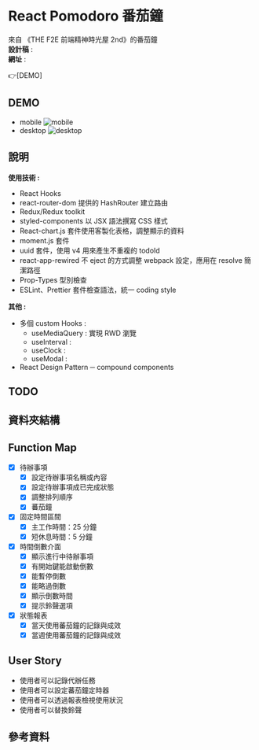 # React Pomodoro 番茄鐘
來自 《THE F2E 前端精神時光屋 2nd》的番茄鐘   
**設計稿** :   
**網址** : 

👉[DEMO]




## DEMO
-   mobile
![mobile]()
-   desktop
![desktop]()

## 說明

**使用技術 :**
-   React Hooks
-   react-router-dom 提供的 HashRouter 建立路由
-   Redux/Redux toolkit
-   styled-components 以 JSX 語法撰寫 CSS 樣式
-   React-chart.js 套件使用客製化表格，調整顯示的資料
-   moment.js 套件
-   uuid 套件，使用 v4 用來產生不重複的 todoId
-   react-app-rewired 不 eject 的方式調整 webpack 設定，應用在 resolve 簡潔路徑
-   Prop-Types 型別檢查
-   ESLint、Prettier 套件檢查語法，統一 coding style 

**其他 :**
- 多個 custom Hooks :
  - useMediaQuery : 實現 RWD 瀏覽
  - useInterval : 
  - useClock : 
  - useModal : 
- React Design Pattern ─ compound components 

## TODO


## 資料夾結構


## Function Map
- [x] 待辦事項
	- [x] 設定待辦事項名稱或內容  
	- [x] 設定待辦事項成已完成狀態  
	- [x] 調整排列順序  
	- [x] 蕃茄鐘  
- [x] 固定時間區間  
	- [x] 主工作時間：25 分鐘  
	- [x] 短休息時間：5 分鐘  
- [x] 時間倒數介面   
	- [x] 顯示進行中待辦事項  
	- [x] 有開始鍵能啟動倒數  
	- [x] 能暫停倒數   
	- [x] 能略過倒數  
	- [x] 顯示倒數時間  
	- [x] 提示鈴聲選項  
- [x] 狀態報表  
	- [x] 當天使用蕃茄鐘的記錄與成效  
	- [x] 當週使用蕃茄鐘的記錄與成效   

## User Story
- 使用者可以記錄代辦任務
- 使用者可以設定蕃茄鐘定時器
- 使用者可以透過報表檢視使用狀況
- 使用者可以替換鈴聲

## 參考資料




